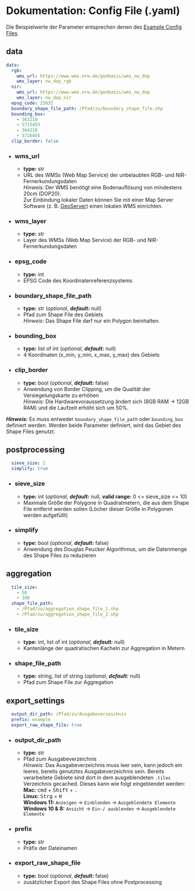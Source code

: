 # Dokumentation: Config File (.yaml)

Die Beispielwerte der Parameter entsprechen denen des [Example Config Files](../example_config.yaml "Example Config File").

## data

```yaml
data:
  rgb:
    wms_url: https://www.wms.nrw.de/geobasis/wms_nw_dop
    wms_layer: nw_dop_rgb
  nir:
    wms_url: https://www.wms.nrw.de/geobasis/wms_nw_dop
    wms_layer: nw_dop_nir
  epsg_code: 25832
  boundary_shape_file_path: /Pfad/zu/boundary_shape_file.shp
  bounding_box:
    - 363210
    - 5715455
    - 364210
    - 5716455
  clip_border: false
```

- ### wms_url
  - **type:** str
  - URL des WMSs (Web Map Service) der unbelaubten RGB- und NIR-Fernerkundungsdaten  
    *Hinweis:* Der WMS benötigt eine Bodenauflösung von mindestens 20cm (DOP20).  
    Zur Einbindung lokaler Daten können Sie mit einer Map Server Software (z. B. [GeoServer](https://geoserver.org "Get GeoServer")) einen lokalen WMS einrichten.

- ### wms_layer
  - **type:** str
  - Layer des WMSs (Web Map Service) der RGB- und NIR-Fernerkundungsdaten

- ### epsg_code
  - **type:** int
  - EPSG Code des Koordinatenreferenzsystems

- ### boundary_shape_file_path
  - **type:** str (*optional*, ***default:*** null)
  - Pfad zum Shape File des Gebiets  
    *Hinweis:* Das Shape File darf nur ein Polygon beinhalten.

- ### bounding_box
  - **type:** list of int (*optional*, ***default:*** null)
  - 4 Koordinaten (x_min, y_min, x_max, y_max) des Gebiets

- ### clip_border
  - **type:** bool (*optional*, ***default:*** false)
  - Anwendung von Border Clipping, um die Qualität der Versiegelungskarte zu erhöhen  
    *Hinweis:* Die Hardwarevoraussetzung ändert sich (8GB RAM &rarr; 12GB RAM) und die Laufzeit erhöht sich um 50%.

***Hinweis:*** Es muss entweder `boundary_shape_file_path` oder `bounding_box` definiert werden.
Werden beide Parameter definiert, wird das Gebiet des Shape Files genutzt.

## postprocessing

```yaml
  sieve_size: 2
  simplify: true
```

- ### sieve_size
  - **type:** int (*optional*, ***default:*** null, **valid range:** 0 <= sieve_size <= 10)
  - Maximale Größe der Polygone in Quadratmetern, die aus dem Shape File entfernt werden sollen
    (Löcher dieser Größe in Polygonen werden aufgefüllt)

- ### simplify
  - **type:** bool (*optional*, ***default:*** false)
  - Anwendung des Douglas Peucker Algorithmus, um die Datenmenge des Shape Files zu reduzieren

## aggregation

```yaml
  tile_size:
    - 50
    - 100
  shape_file_path:
    - /Pfad/zu/aggregation_shape_file_1.shp
    - /Pfad/zu/aggregation_shape_file_2.shp
```

- ### tile_size
  - **type:** int, list of int (*optional*, ***default:*** null)
  - Kantenlänge der quadratischen Kacheln zur Aggregation in Metern

- ### shape_file_path
  - **type:** string, list of string (*optional*, ***default:*** null)
  - Pfad zum Shape File zur Aggregation

## export_settings

```yaml
  output_dir_path: /Pfad/zu/Ausgabeverzeichnis
  prefix: example
  export_raw_shape_file: true
```

- ### output_dir_path
  - **type:** str
  - Pfad zum Ausgabeverzeichnis  
    *Hinweis:* Das Ausgabeverzeichnis muss leer sein, kann jedoch ein leeres, bereits genutztes Ausgabeverzeichnis sein.
    Bereits verarbeitete Gebiete sind dort in dem ausgeblendeten `.tiles` Verzeichnis gecached.
    Dieses kann wie folgt eingeblendet werden:  
    **Mac:**
    <kbd>cmd</kbd> + <kbd>Shift</kbd> + <kbd>.</kbd>  
    **Linux:**
    <kbd>Strg</kbd> + <kbd>H</kbd>  
    **Windows 11:**
    `Anzeigen` &rarr; `Einblenden` &rarr; `Ausgeblendete Elemente`  
    **Windows 10 & 8:**
    `Ansicht` &rarr; `Ein-/ ausblenden` &rarr; `Ausgeblendete Elemente`

- ### prefix
  - **type:** str
  - Präfix der Dateinamen

- ### export_raw_shape_file
  - **type:** bool (*optional*, ***default:*** false)
  - zusätzlicher Export des Shape Files ohne Postprocessing
